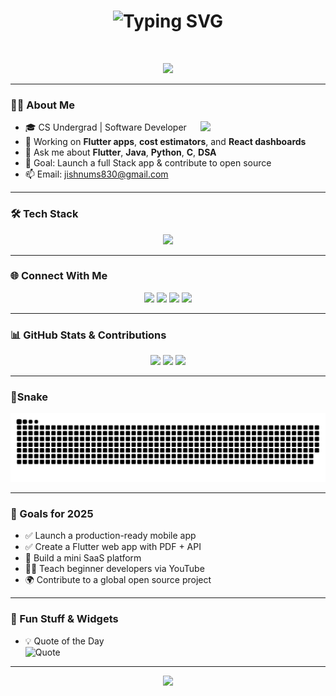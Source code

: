 <!-- Header Typing SVG -->
<h1 align="center">
  <img src="https://readme-typing-svg.herokuapp.com?font=Fira+Code&size=26&duration=3500&pause=1000&center=true&vCenter=true&multiline=true&width=700&height=70&lines=Hi+%F0%9F%91%8B%2C+I'm+Jishnu+MS!;Flutter+%7C+React+%7C+Java+%7C+Python+Dev.;I+build+clean+and+modern+apps." alt="Typing SVG" />
</h1>

<br>

<p align="center">
  <img src="https://capsule-render.vercel.app/api?type=waving&height=90&color=gradient&text=Welcome+To+My+GitHub!&fontColor=fff&fontSize=26&animation=twinkling" />
</p>


---

### 🧑‍💻 About Me

<img align="right" src="https://media.giphy.com/media/qgQUggAC3Pfv687qPC/giphy.gif" width="200" />

- 🎓 CS Undergrad | Software Developer
- 🔭 Working on **Flutter apps**, **cost estimators**, and **React dashboards**
- 💬 Ask me about **Flutter**, **Java**, **Python**, **C**, **DSA**
- 🎯 Goal: Launch a full Stack app & contribute to open source
- 📫 Email: [jishnums830@gmail.com](mailto:jishnums830@gmail.com)

---

### 🛠️ Tech Stack

<p align="center">
  <img src="https://skillicons.dev/icons?i=java,python,c,flutter,react,html,css,js,dart,git,vscode,linux" />
</p>

---

### 🌐 Connect With Me

<p align="center">
  <a href="https://www.youtube.com/@Jishnu_ms" target="_blank"><img src="https://img.shields.io/badge/YouTube-%23FF0000.svg?style=for-the-badge&logo=youtube&logoColor=white" /></a>
  <a href="https://instagram.com/jishnl_l" target="_blank"><img src="https://img.shields.io/badge/Instagram-%23E4405F.svg?style=for-the-badge&logo=instagram&logoColor=white" /></a>
  <a href="mailto:jishnums830@gmail.com" target="_blank"><img src="https://img.shields.io/badge/Gmail-%23D14836.svg?style=for-the-badge&logo=gmail&logoColor=white" /></a>
  <a href="https://linkedin.com/in/jishnums830" target="_blank"><img src="https://img.shields.io/badge/LinkedIn-%230077B5.svg?style=for-the-badge&logo=linkedin&logoColor=white" /></a>
</p>

---

### 📊 GitHub Stats & Contributions

<p align="center">
  <img src="https://github-readme-stats.vercel.app/api?username=Jishnu-ms&theme=tokyonight&show_icons=true&count_private=true&hide_border=true" width="400"/>
  <img src="https://github-readme-stats.vercel.app/api/top-langs/?username=Jishnu-ms&layout=compact&theme=tokyonight&hide_border=true" width="340"/>
  <img src="https://github-readme-streak-stats.herokuapp.com/?user=Jishnu-ms&theme=tokyonight&hide_border=true" width="750"/>
</p>

---

### 🐍Snake 

<picture>
  <source media="(prefers-color-scheme: dark)" srcset="https://raw.githubusercontent.com/platane/platane/output/github-contribution-grid-snake-dark.svg" />
  <source media="(prefers-color-scheme: light)" srcset="https://raw.githubusercontent.com/platane/platane/output/github-contribution-grid-snake.svg" />
  <img alt="GitHub Snake" src="https://raw.githubusercontent.com/platane/platane/output/github-contribution-grid-snake.svg" />
</picture>

---

### 🚀 Goals for 2025

- ✅ Launch a production-ready mobile app
- ✅ Create a Flutter web app with PDF + API
- 🚀 Build a mini SaaS platform
- 🧑‍🏫 Teach beginner developers via YouTube
- 🌍 Contribute to a global open source project

---

### 🧩 Fun Stuff & Widgets

- 💡 Quote of the Day  
![Quote](https://quotes-github-readme.vercel.app/api?type=horizontal&theme=tokyonight)



---

<p align="center">
  <img src="https://capsule-render.vercel.app/api?type=waving&height=100&section=footer&color=gradient" />
</p>
